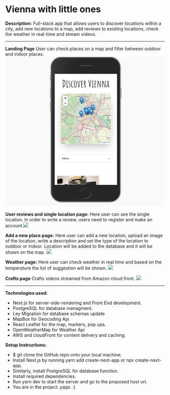 # Vienna with little ones

**Description:** Full-stack app that allows users to discover locations within a city, add new locations to a map, add reviews to existing locations, check the weather in real-time and stream videos.

---

**Landing Page** User can check places on a map and filter between outdoor and indoor places.
![landing_Page](public/images/landingPage.png)

**User reviews and single location page:** Here user can see the single location. In order to write a review, users need to register and make an account.![](../../OneDrive/Desktop/projectimages/Screenshot%202023-03-26%20215707.png)

**Add a new place page:** Here user can add a new location, upload an image of the location, write a description and set the type of the location to outdoor or indoor. Location will be added to the database and it will be shown on the map.
![](../../OneDrive/Desktop/projectimages/Screenshot%202023-03-26%20215752.png)

**Weather page:** Here user can check weather in real time and based on the temperature the list of suggestion will be shown.
![](../../OneDrive/Desktop/projectimages/Screenshot%202023-03-27%20221931.png)

**Crafts page** Crafts videos streamed from Amazon cloud front.
![](../../OneDrive/Desktop/projectimages/Screenshot%202023-03-26%20215829.png)

---

**Technologies used:**

- Next.js for server-side-rendering and Front End development.
- PostgreSQL for database managment.
- Ley Migration for database schemas update
- MapBox for Geocoding Api
- React Leaflet for the map, markers, pop ups.
- OpenWeatherMap for Weather Api
- AWS and cloudFront for content delivery and caching.

**Setup Instructions:**

- $ git clone the GitHub repo onto your local machine.
- Install Next.js by running yarn add create-next-app or npx create-next-app.
- Similarly, install PostgreSQL for database function.
- Install required dependencies.
- Run yarn dev to start the server and go to the proposed host url.
- You are in the project..yippi. :)
